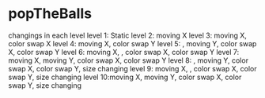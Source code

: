 # popTheBalls

changings in each level
level 1: Static
level 2: moving X
level 3: moving X,           color swap X
level 4: moving X,                         color swap Y
level 5:         , moving Y, color swap X, color swap Y
level 6: moving X,         , color swap X, color swap Y
level 7: moving X, moving Y, color swap X, color swap Y
level 8:         , moving Y, color swap X, color swap Y, size changing
level 9: moving X,         , color swap X, color swap Y, size changing
level 10:moving X, moving Y, color swap X, color swap Y, size changing
